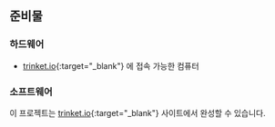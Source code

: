 ## 준비물

### 하드웨어

+ [trinket.io](https://trinket.io){:target="_blank"} 에 접속 가능한 컴퓨터

### 소프트웨어

이 프로젝트는 [trinket.io](https://trinket.io){:target="_blank"} 사이트에서 완성할 수 있습니다.